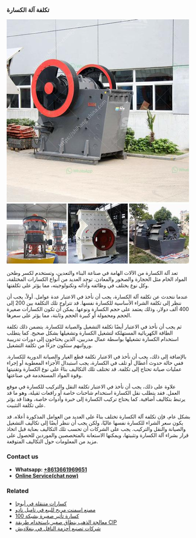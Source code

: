 <h3>تكلفة آلة الكسارة</h3><img src='1701850731.jpg' alt=''><p>تعد آلة الكسارة من الآلات الهامة في صناعة البناء والتعدين، وتستخدم لكسر وطحن المواد الخام مثل الحجارة والصخور والمعادن. توجد العديد من أنواع الكسارات المختلفة، وكل نوع يختلف في وظائفه وأدائه وتكنولوجيته، مما يؤثر على تكلفتها.</p><p>عندما نتحدث عن تكلفة آلة الكسارة، يجب أن نأخذ في الاعتبار عدة عوامل. أولاً، يجب أن ننظر إلى تكلفة الشراء الأساسية للكسارة نفسها. قد تتراوح تلك التكلفة بين 200 إلى 400 ألف دولار، وذلك يعتمد على حجم الكسارة ونوعها. يمكن أن تكون الكسارات صغيرة الحجم ومحمولة أو كبيرة الحجم وثابتة، مما يؤثر على سعرها.</p><p>ثم يجب أن نأخذ في الاعتبار أيضًا تكلفة التشغيل والصيانة للكسارة. يتضمن ذلك تكلفة الطاقة الكهربائية المستهلكة لتشغيل الكسارة وتشغيلها بشكل صحيح. كما يتطلب استخدام الكسارة تشغيلها بواسطة عمال مدربين، الذين يحتاجون إلى دورات تدريبية ورواتبهم ستكون جزءًا من تكلفة التشغيل.</p><p>بالإضافة إلى ذلك، يجب أن نأخذ في الاعتبار تكلفة قطع الغيار والصيانة الدورية للكسارة. ففي حالة حدوث أعطال أو تلف في الكسارة، يجب استبدال الأجزاء المعطوبة أو إجراء عمليات صيانة تحتاج إلى تكلفة. قد تختلف تلك التكاليف بناءً على نوع الكسارة وتقنيتها وقوة المواد المستخدمة في صناعتها.</p><p>علاوة على ذلك، يجب أن نأخذ في الاعتبار تكلفة النقل والتركيب للكسارة في موقع العمل. فقد يتطلب نقل الكسارة استخدام شاحنات خاصة أو رافعات ثقيلة، وهو ما قد يرتبط بتكاليف أضافية. كما يحتاج تركيب الكسارة إلى خبرة وأدوات خاصة، وهذا قد يؤثر على تكلفة التثبيت.</p><p>بشكل عام، فإن تكلفة آلة الكسارة تختلف بناءً على العديد من العوامل المذكورة أعلاه. قد يكون سعر الشراء للكسارة نفسها عاليًا، ولكن يجب أن ننظر أيضًا إلى تكاليف التشغيل والصيانة والنقل والتركيب. يجب على الشركات أن تحسب تلك التكاليف بعناية قبل اتخاذ قرار بشراء آلة الكسارة وتثبيتها، ويمكنها الاستعانة بالمتخصصين والموردين للحصول على مزيد من المعلومات حول التكاليف المتوقعة.</p><h3>Contact us</h3><ul><li><strong>Whatsapp:&nbsp;<a href="https://wa.me/8613661969651">+8613661969651</a></strong></li><li><a href="https://swt.shibang-china.com/?git&amp;zhl&amp;تكلفة آلة الكسارة"><strong>Online Service(chat now)</strong></a></li></ul><h3>Related</h3><ul><li><a href='كسارات متنقلة في أبوجا.md'>كسارات متنقلة في أبوجا</a></li><li><a href='مصنع إسمنت مربح للبيع في تاميل نادو.md'>مصنع إسمنت مربح للبيع في تاميل نادو</a></li><li><a href='كسارة تأثير صغيرة بشبكة 100.md'>كسارة تأثير صغيرة بشبكة 100</a></li><li><a href='معالجة الذهب بنطاق صغير باستخدام طريقة CIP.md'>معالجة الذهب بنطاق صغير باستخدام طريقة CIP</a></li><li><a href='شركات تصنيع أحزمة الناقل في بنغلاديش.md'>شركات تصنيع أحزمة الناقل في بنغلاديش</a></li></ul>